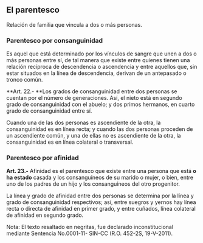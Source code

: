 ## El parentesco
Relación de familia que vincula a dos o más personas.

### Parentesco por consanguinidad
Es aquel que está determinado por los vínculos de sangre que unen a dos o más personas entre sí, de tal manera que existe entre quienes tienen una relación recíproca de descendencia o ascendencia y entre aquellos que, sin estar situados en la línea de descendencia, derivan de un antepasado o tronco común.

**Art. 22.- **Los grados de consanguinidad entre dos personas se cuentan por el número de generaciones. Así, el nieto está en segundo grado de consanguinidad con el abuelo; y dos primos hermanos, en cuarto grado de consanguinidad entre sí. 

Cuando una de las dos personas es ascendiente de la otra, la consanguinidad es en línea recta; y cuando las dos personas proceden de un ascendiente común, y una de ellas no es ascendiente de la otra, la consanguinidad es en línea colateral o transversal.

### Parentesco por afinidad
**Art. 23.-** Afinidad es el parentesco que existe entre una persona que está **o ha estado** casada y los consanguíneos de su marido o mujer, o bien, entre uno de los padres de un hijo y los consanguíneos del otro progenitor. 

La línea y grado de afinidad entre dos personas se determina por la línea y grado de consanguinidad respectivos; así, entre suegros y yernos hay línea recta o directa de afinidad en primer grado, y entre cuñados, línea colateral de afinidad en segundo grado.

Nota: El texto resaltado en negritas, fue declarado inconstitucional mediante Sentencia No.0001-11- SIN-CC (R.O. 452-2S, 19-V-2011).
